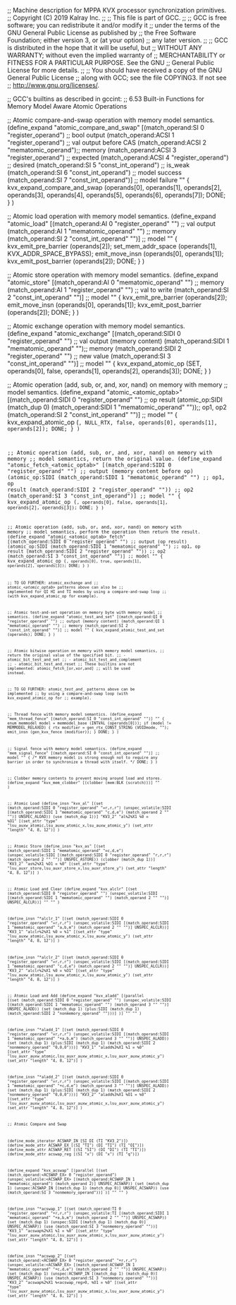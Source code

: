 ;; Machine description for MPPA KVX processor synchronization primitives.
;; Copyright (C) 2019 Kalray Inc.
;;
;; This file is part of GCC.
;;
;; GCC is free software; you can redistribute it and/or modify it
;; under the terms of the GNU General Public License as published by
;; the Free Software Foundation; either version 3, or (at your option)
;; any later version.
;;
;; GCC is distributed in the hope that it will be useful, but
;; WITHOUT ANY WARRANTY; without even the implied warranty of
;; MERCHANTABILITY or FITNESS FOR A PARTICULAR PURPOSE.  See the GNU
;; General Public License for more details.
;;
;; You should have received a copy of the GNU General Public License
;; along with GCC; see the file COPYING3.  If not see
;; <http://www.gnu.org/licenses/>.


;; GCC's builtins as described in gccint:
;;   6.53 Built-in Functions for Memory Model Aware Atomic Operations

;; Atomic compare-and-swap operation with memory model semantics.
(define_expand "atomic_compare_and_swap<mode>"
  [(match_operand:SI 0 "register_operand")   ;; bool output
   (match_operand:ACSI 1 "register_operand") ;; val output before CAS
   (match_operand:ACSI 2 "mematomic_operand");; memory
   (match_operand:ACSI 3 "register_operand") ;; expected
   (match_operand:ACSI 4 "register_operand") ;; desired
   (match_operand:SI 5 "const_int_operand")     ;; is_weak
   (match_operand:SI 6 "const_int_operand")     ;; model success
   (match_operand:SI 7 "const_int_operand")]    ;; model failure
  ""
  {
    kvx_expand_compare_and_swap (operands[0], operands[1], operands[2],
    operands[3], operands[4], operands[5], operands[6], operands[7]);
    DONE;
  }
)

;; Atomic load operation with memory model semantics.
(define_expand "atomic_load<mode>"
  [(match_operand:AI 0 "register_operand" "")   ;; val output
   (match_operand:AI 1 "mematomic_operand" "")  ;; memory
   (match_operand:SI 2 "const_int_operand" "")] ;; model
  ""
  {
    kvx_emit_pre_barrier (operands[2]);
    set_mem_addr_space (operands[1], KVX_ADDR_SPACE_BYPASS);
    emit_move_insn (operands[0], operands[1]);
    kvx_emit_post_barrier (operands[2]);
    DONE;
  }
)

;; Atomic store operation with memory model semantics.
(define_expand "atomic_store<mode>"
  [(match_operand:AI 0 "mematomic_operand" "")  ;; memory
   (match_operand:AI 1 "register_operand" "")   ;; val to write
   (match_operand:SI 2 "const_int_operand" "")] ;; model
  ""
  {
    kvx_emit_pre_barrier (operands[2]);
    emit_move_insn (operands[0], operands[1]);
    kvx_emit_post_barrier (operands[2]);
    DONE;
  }
)

;; Atomic exchange operation with memory model semantics.
(define_expand "atomic_exchange<mode>"
  [(match_operand:SIDI 0 "register_operand" "") ;; val output (memory content)
   (match_operand:SIDI 1 "mematomic_operand" "");; memory
   (match_operand:SIDI 2 "register_operand" "") ;; new value
   (match_operand:SI 3 "const_int_operand" "")] ;; model
  ""
  {
    kvx_expand_atomic_op (SET, operands[0], false, operands[1], operands[2], operands[3]);
    DONE;
  }
)

;; Atomic operation (add, sub, or, and, xor, nand) on memory with memory
;; model semantics.
(define_expand "atomic_<atomic_optab><mode>"
  [(match_operand:SIDI 0 "register_operand" "")    ;; op result
   (atomic_op:SIDI (match_dup 0)
     (match_operand:SIDI 1 "mematomic_operand" ""));; op1, op2
   (match_operand:SI 2 "const_int_operand" "")]    ;; model
  ""
  {
    kvx_expand_atomic_op (<CODE>, NULL_RTX, false, operands[0], operands[1], operands[2]);
    DONE;
  }
)

;; Atomic operation (add, sub, or, and, xor, nand) on memory with memory
;; model semantics, return the original value.
(define_expand "atomic_fetch_<atomic_optab><mode>"
 [(match_operand:SIDI 0 "register_operand" "")    ;; output (memory content before op)
  (atomic_op:SIDI
    (match_operand:SIDI 1 "mematomic_operand" "") ;; op1, op result
    (match_operand:SIDI 2 "register_operand" "")) ;; op2
   (match_operand:SI 3 "const_int_operand")]      ;; model
  ""
  {
    kvx_expand_atomic_op (<CODE>, operands[0], false, operands[1], operands[2], operands[3]);
    DONE;
  }
)

;; Atomic operation (add, sub, or, and, xor, nand) on memory with memory
;; model semantics, perform the operation then return the result.
(define_expand "atomic_<atomic_optab>_fetch<mode>"
 [(match_operand:SIDI 0 "register_operand" "")    ;; output (op result)
  (atomic_op:SIDI
    (match_operand:SIDI 1 "mematomic_operand" "") ;; op1, op result
    (match_operand:SIDI 2 "register_operand" "")) ;; op2
  (match_operand:SI 3 "const_int_operand" "")]    ;; model
  ""
  {
    kvx_expand_atomic_op (<CODE>, operands[0], true, operands[1], operands[2], operands[3]);
    DONE;
  }
)

;; TO GO FURTHER: atomic_exchange<mode> and
;; atomic_*<atomic_optab>*<mode> patterns above can also be
;; implemented for QI HI and TI modes by using a compare-and-swap loop
;; (with kvx_expand_atomic_op for example).

;; Atomic test-and-set operation on memory byte with memory model
;; semantics.
(define_expand "atomic_test_and_set"
 [(match_operand:QI 0 "register_operand" "")   ;; output (memory content)
  (match_operand:QI 1 "mematomic_operand" "")  ;; memory
  (match_operand:SI 2 "const_int_operand" "")] ;; model
  ""
  {
    kvx_expand_atomic_test_and_set (operands);
    DONE;
  }
)

;; Atomic bitwise operation on memory with memory model semantics,
;; return the original value of the specified bit.
;; - atomic_bit_test_and_set<mode>
;; - atomic_bit_test_and_complement<mode>
;; - atomic_bit_test_and_reset<mode>
;; These builtins are not implemented: atomic_fetch_[or,xor,and]<mode>
;; will be used instead.

;; TO GO FURTHER: atomic_*test_and_* patterns above can be implemented
;; by using a compare-and-swap loop (with kvx_expand_atomic_op for
;; example).

;; Thread fence with memory model semantics.
(define_expand "mem_thread_fence"
  [(match_operand:SI 0 "const_int_operand" "")]
  ""
  {
    enum memmodel model = memmodel_base (INTVAL (operands[0]));
    if (model != MEMMODEL_RELAXED)
      {
        rtx modifier = gen_rtx_CONST_STRING (VOIDmode, "");
        emit_insn (gen_kvx_fence (modifier));
      }
    DONE;
  }
)

;; Signal fence with memory model semantics.
(define_expand "mem_signal_fence"
  [(match_operand:SI 0 "const_int_operand" "")] ;; model
  ""
  {
    /* KVX memory model is strong enough not to require any
       barrier in order to synchronize a thread with itself. */
    DONE;
  }
)

;; Clobber memory contents to prevent moving around load and stores.
(define_expand "kvx_mem_clobber"
  [(clobber (mem:BLK (scratch)))]
  ""
)

;; Atomic Load
(define_insn "kvx_al<lsusize>"
  [(set (match_operand:SIDI 0 "register_operand" "=r,r,r")
     (unspec_volatile:SIDI [(match_operand:SIDI 1 "mematomic_operand" "c,d,e")
                            (match_operand 2 "" "")] UNSPEC_ALOAD))
   (use (match_dup 1))]
  "KV3_2"
  "al<lsusize>%2%X1 %0 = %O1"
  [(set_attr "type" "lsu_auxw_atomic,lsu_auxw_atomic_x,lsu_auxw_atomic_y")
   (set_attr "length"             "4,                8,               12")]
)

;; Atomic Store
(define_insn "kvx_as<lsusize>"
  [(set (match_operand:SIDI 1 "mematomic_operand"  "=c,d,e")
        (unspec_volatile:SIDI [(match_operand:SIDI 0 "register_operand" "r,r,r")
                               (match_operand 2 "" "")] UNSPEC_ASTORE))
   (clobber (match_dup 1))]
  "KV3_2"
  "as<lsusize>%2%X1 %O1 = %0"
  [(set_attr "type" "lsu_auxr_store,lsu_auxr_store_x,lsu_auxr_store_y")
   (set_attr "length"            "4,               8,              12")]
)


;; Atomic Load and Clear
(define_expand "kvx_alclr<lsusize>"
  [(set (match_operand:SIDI 0 "register_operand" "")
        (unspec_volatile:SIDI [(match_operand:SIDI 1 "mematomic_operand" "")
                               (match_operand 2 "" "")] UNSPEC_ALCLR))]
  ""
  ""
)

(define_insn "*alclr<lsusize>_1"
  [(set (match_operand:SIDI 0 "register_operand" "=r,r,r")
         (unspec_volatile:SIDI [(match_operand:SIDI 1 "mematomic_operand" "a,b,m")
                                (match_operand 2 "" "")] UNSPEC_ALCLR))]
  "KV3_1"
  "alclr<lsusize>%2%X1 %0 = %1"
  [(set_attr "type" "lsu_auxw_atomic,lsu_auxw_atomic_x,lsu_auxw_atomic_y")
   (set_attr "length"             "4,                8,               12")]
)

(define_insn "*alclr<lsusize>_2"
  [(set (match_operand:SIDI 0 "register_operand" "=r,r,r")
        (unspec_volatile:SIDI [(match_operand:SIDI 1 "mematomic_operand" "c,d,e")
                               (match_operand 2 "" "")] UNSPEC_ALCLR))]
  "KV3_2"
  "alclr<lsusize>%2%X1 %0 = %O1"
  [(set_attr "type" "lsu_auxw_atomic,lsu_auxw_atomic_x,lsu_auxw_atomic_y")
   (set_attr "length"             "4,                8,               12")]
)

;; Atomic Load and Add
(define_expand "kvx_aladd<lsusize>"
  [(parallel
    [(set (match_operand:SIDI 0 "register_operand" "")
          (unspec_volatile:SIDI [(match_operand:SIDI 1 "mematomic_operand" "")
                                 (match_operand 3 "" "")] UNSPEC_ALADD))
     (set (match_dup 1)
          (plus:SIDI (match_dup 1)
                     (match_operand:SIDI 2 "nonmemory_operand" "")))]
  )]
  ""
  ""
)

(define_insn "*aladd<lsusize>_1"
  [(set (match_operand:SIDI 0 "register_operand" "=r,r,r")
        (unspec_volatile:SIDI [(match_operand:SIDI 1 "mematomic_operand" "+a,b,m")
                               (match_operand 3 "" "")] UNSPEC_ALADD))
   (set (match_dup 1)
        (plus:SIDI (match_dup 1)
                   (match_operand:SIDI 2 "nonmemory_operand" "0,0,0")))]
  "KV3_1"
  "aladd<lsusize>%3%X1 %1 = %0"
  [(set_attr "type" "lsu_auxr_auxw_atomic,lsu_auxr_auxw_atomic_x,lsu_auxr_auxw_atomic_y")
   (set_attr "length"                  "4,                     8,                    12")]
)

(define_insn "*aladd<lsusize>_2"
  [(set (match_operand:SIDI 0 "register_operand" "=r,r,r")
        (unspec_volatile:SIDI [(match_operand:SIDI 1 "mematomic_operand" "+c,d,e")
                               (match_operand 3 "" "")] UNSPEC_ALADD))
   (set (match_dup 1)
        (plus:SIDI (match_dup 1)
                   (match_operand:SIDI 2 "nonmemory_operand" "0,0,0")))]
  "KV3_2"
  "aladd<lsusize>%3%X1 %O1 = %0"
  [(set_attr "type" "lsu_auxr_auxw_atomic,lsu_auxr_auxw_atomic_x,lsu_auxr_auxw_atomic_y")
   (set_attr "length"                  "4,                     8,                    12")]
)

;; Atomic Compare and Swap

(define_mode_iterator ACSWAP_IN [SI DI (TI "KV3_2")])
(define_mode_attr ACSWAP_EX [(SI "TI") (DI "TI") (TI "OI")])
(define_mode_attr ACSWAP_RET [(SI "SI") (DI "DI") (TI "TI")])
(define_mode_attr acswap_reg [(SI "x") (DI "x") (TI "q")])

(define_expand "kvx_acswap<lsusize>"
  [(parallel
    [(set (match_operand:<ACSWAP_EX> 0 "register_operand")
          (unspec_volatile:<ACSWAP_EX> [(match_operand:ACSWAP_IN 1 "mematomic_operand")
                               (match_operand 2)] UNSPEC_ACSWAP))
     (set (match_dup 1)
          (unspec:ACSWAP_IN [(match_dup 1) (match_dup 0)] UNSPEC_ACSWAP))
     (use (match_operand:SI 3 "nonmemory_operand"))]
  )]
  ""
  ""
)

(define_insn "*acswap<lsusize>_1"
  [(set (match_operand:TI 0 "register_operand" "+r,r,r")
        (unspec_volatile:TI [(match_operand:SIDI 1 "mematomic_operand" "+a,b,m")
                             (match_operand 2 "" "")] UNSPEC_ACSWAP))
   (set (match_dup 1)
        (unspec:SIDI [(match_dup 1) (match_dup 0)] UNSPEC_ACSWAP))
   (use (match_operand:SI 3 "nonmemory_operand" ""))]
  "KV3_1"
  "acswap<lsusize>%2%X1 %1 = %0"
  [(set_attr "type" "lsu_auxr_auxw_atomic,lsu_auxr_auxw_atomic_x,lsu_auxr_auxw_atomic_y")
   (set_attr "length"                  "4,                     8,                    12")]
)


(define_insn "*acswap<lsusize>_2"
  [(set (match_operand:<ACSWAP_EX> 0 "register_operand" "+r,r,r")
        (unspec_volatile:<ACSWAP_EX> [(match_operand:ACSWAP_IN 1 "mematomic_operand" "+c,d,e")
                             (match_operand 2 "" "")] UNSPEC_ACSWAP))
   (set (match_dup 1)
        (unspec:ACSWAP_IN [(match_dup 1) (match_dup 0)] UNSPEC_ACSWAP))
   (use (match_operand:SI 3 "nonmemory_operand" ""))]
  "KV3_2"
  "acswap<lsusize>%2%X1 %<acswap_reg>0, %O1 = %0"
  [(set_attr "type" "lsu_auxr_auxw_atomic,lsu_auxr_auxw_atomic_x,lsu_auxr_auxw_atomic_y")
   (set_attr "length"                  "4,                     8,                    12")]
)

